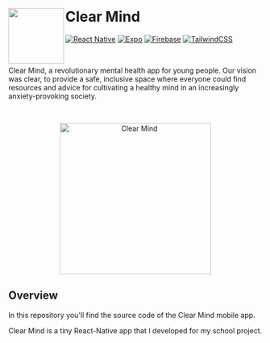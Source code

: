&nbsp;

# Clear Mind <img src="https://firebasestorage.googleapis.com/v0/b/my-digital-project-aa48f.appspot.com/o/web%2FSombre.svg?alt=media&token=23f75bf4-368a-4b24-a5ac-eea45548d523" width="110" align="left">

[![React Native](https://img.shields.io/badge/react_native-%2320232a.svg?style=for-the-badge&logo=react&logoColor=333333&color=E0DBFF)](https://reactnative.dev/)
[![Expo](https://img.shields.io/badge/expo-1C1E24?style=for-the-badge&logo=expo&logoColor=333333&color=E0DBFF)](https://expo.dev/)
[![Firebase](https://img.shields.io/badge/firebase-a08021?style=for-the-badge&logo=firebase&logoColor=333333&color=E0DBFF)](https://firebase.google.com/)
[![TailwindCSS](https://img.shields.io/badge/tailwindcss-%2338B2AC.svg?style=for-the-badge&logo=tailwind-css&logoColor=333333&color=E0DBFF)](https://tailwindcss.com/)

&nbsp;

Clear Mind, a revolutionary mental health app for young people. Our vision was clear, to provide a safe, inclusive space where everyone could find resources and advice for cultivating a healthy mind in an increasingly anxiety-provoking society.

&nbsp;

<p align="center" margin-bottom="0">
  <a href="https://clear-mind.fr">
    <img alt="Clear Mind" width="300" height="auto" src="https://firebasestorage.googleapis.com/v0/b/my-digital-project-aa48f.appspot.com/o/web%2F0.png?alt=media&token=495c50c3-9e45-46c5-aca4-3427b81ff36d">
  </a>
</p>

## Overview

In this repository you'll find the source code of the Clear Mind mobile app.

Clear Mind is a tiny React-Native app that I developed for my school project.
